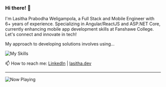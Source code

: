 ### Hi there! 👋

I'm Lasitha Prabodha Weligampola, a Full Stack and Mobile Engineer with 6+ years of experience. Specializing in Angular/ReactJS and ASP.NET Core, currently enhancing mobile app development skills at Fanshawe College. Let's connect and innovate in tech!

My approach to developing solutions involves using...

![My Skills](https://skillicons.dev/icons?i=androidstudio,angular,azure,bash,bootstrap,cs,css,dart,docker,dotnet,figma,firebase,flutter,git,github,html,java,js,jest,jquery,kotlin,kubernetes,laravel,materialui,mysql,nginx,nodejs,php,postman,py,react,reactivex,redux,regex,sass,sqlite,swift,ts,vercel,visualstudio,vscode,vue,webpack&perline=15)

📫 How to reach me: <a href="https://www.linkedin.com/in/lasithapw/">LinkedIn</a> | <a href="https://www.lasitha.dev" target="_blank">lasitha.dev</a> 

<!--
#### My Dev Setup

![Mac](https://img.shields.io/badge/mac%20os-000000?style=for-the-badge&logo=apple&logoColor=white)![VSCode](https://img.shields.io/badge/VSCode-000000?style=for-the-badge&logo=visual%20studio%20code&logoColor=white)![Android Studio](https://img.shields.io/badge/Android_Studio-000000?style=for-the-badge&logo=android-studio&logoColor=white)![Xcode](https://img.shields.io/badge/Xcode-000000?style=for-the-badge&logo=Xcode&logoColor=white)![Git](https://img.shields.io/badge/GIT-000000?style=for-the-badge&logo=git&logoColor=white)![Docker](https://img.shields.io/badge/Docker-000000?style=for-the-badge&logo=docker&logoColor=white)![Azure](https://img.shields.io/badge/microsoft%20azure-000000?style=for-the-badge&logo=microsoft-azure&logoColor=white)![Brave](https://img.shields.io/badge/Brave-000000?style=for-the-badge&logo=Brave&logoColor=white)
--->
----
<img src="https://whats-lasitha-now-playing.vercel.app/now-playing" alt="Now Playing"> 
